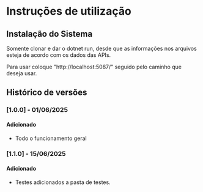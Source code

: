# Instruções de utilização

## Instalação do Sistema

Somente clonar e dar o dotnet run, desde que as informações nos arquivos esteja de acordo com os dados das APIs.

Para usar coloque "http://localhost:5087/" seguido pelo caminho que deseja usar.

## Histórico de versões

### [1.0.0] - 01/06/2025
#### Adicionado
- Todo o funcionamento geral

### [1.1.0] - 15/06/2025
#### Adicionado
- Testes adicionados a pasta de testes.